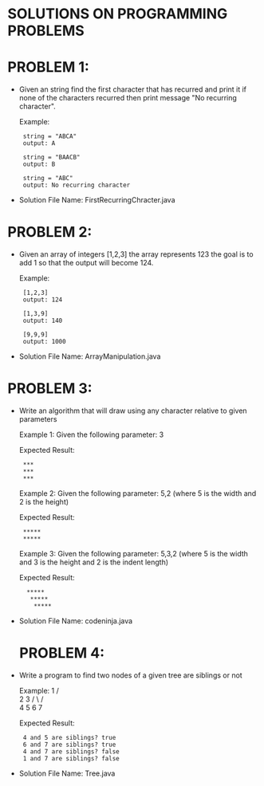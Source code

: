 # SOLUTIONS ON PROGRAMMING PROBLEMS

# PROBLEM 1:
 - Given an string find the first character that has recurred and print it if none of the characters recurred then print message "No recurring character".
 
	Example:

		string = "ABCA"
		output: A
		
		string = "BAACB"
		output: B
		
		string = "ABC"
		output: No recurring character
    
  - Solution File Name: FirstRecurringChracter.java
		
# PROBLEM 2:
 - Given an array of integers [1,2,3] the array represents 123 the goal is to add 1 so that the output will become 124.
 
	Example:
	
		[1,2,3]
		output: 124
		
		[1,3,9]
		output: 140
		
		[9,9,9]
		output: 1000
    
  - Solution File Name: ArrayManipulation.java
  
  # PROBLEM 3:
 - Write an algorithm that will draw using any character relative to given parameters
 
	Example 1: 
	Given the following parameter: 3 
	
	Expected Result:	
	
		***
		***
		***
		
	Example 2: 
	Given the following parameter: 5,2 (where 5 is the width and 2 is the height) 
	
	Expected Result:	
		
		*****
		*****
		
	Example 3: 
	Given the following parameter: 5,3,2 (where 5 is the width and 3 is the height and 2 is the indent length) 
	
	Expected Result:	
		
		 *****
		  *****
		   *****
    
  - Solution File Name: codeninja.java
  
    # PROBLEM 4:
 - Write a program to find two nodes of a given tree are siblings or not
 
	Example: 
	     1
	   /   \
	  2     3
	 / \   / \
	4   5 6   7
	
	Expected Result:	
		
		4 and 5 are siblings? true
		6 and 7 are siblings? true
		4 and 7 are siblings? false
		1 and 7 are siblings? false
		
  - Solution File Name: Tree.java
